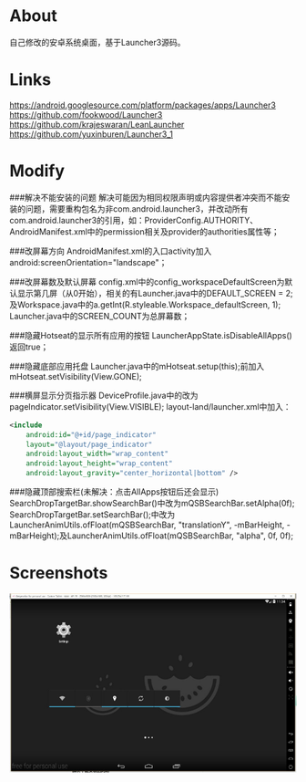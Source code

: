 # About
自己修改的安卓系统桌面，基于Launcher3源码。     

# Links
https://android.googlesource.com/platform/packages/apps/Launcher3     
https://github.com/fookwood/Launcher3    
https://github.com/krajeswaran/LeanLauncher   
https://github.com/yuxinburen/Launcher3_1   

# Modify
###解决不能安装的问题
解决可能因为相同权限声明或内容提供者冲突而不能安装的问题，需要重构包名为非com.android.launcher3，并改动所有com.android.launcher3的引用，如：ProviderConfig.AUTHORITY、AndroidManifest.xml中的permission相关及provider的authorities属性等；   

###改屏幕方向
AndroidManifest.xml的入口activity加入android:screenOrientation="landscape"；   

###改屏幕数及默认屏幕
config.xml中的config_workspaceDefaultScreen为默认显示第几屏（从0开始），相关的有Launcher.java中的DEFAULT_SCREEN = 2;及Workspace.java中的a.getInt(R.styleable.Workspace_defaultScreen, 1);   
Launcher.java中的SCREEN_COUNT为总屏幕数；   

###隐藏Hotseat的显示所有应用的按钮
LauncherAppState.isDisableAllApps()返回true；   

###隐藏底部应用托盘
Launcher.java中的mHotseat.setup(this);前加入mHotseat.setVisibility(View.GONE);

###横屏显示分页指示器
DeviceProfile.java中的改为pageIndicator.setVisibility(View.VISIBLE);
layout-land/launcher.xml中加入：
```xml
<include
    android:id="@+id/page_indicator"
    layout="@layout/page_indicator"
    android:layout_width="wrap_content"
    android:layout_height="wrap_content"
    android:layout_gravity="center_horizontal|bottom" />
```

###隐藏顶部搜索栏(未解决：点击AllApps按钮后还会显示)
SearchDropTargetBar.showSearchBar()中改为mQSBSearchBar.setAlpha(0f);
SearchDropTargetBar.setSearchBar();中改为LauncherAnimUtils.ofFloat(mQSBSearchBar, "translationY", -mBarHeight, -mBarHeight);及LauncherAnimUtils.ofFloat(mQSBSearchBar, "alpha", 0f, 0f);


# Screenshots
![第一屏截图](/Screenshots/0.jpg)   
